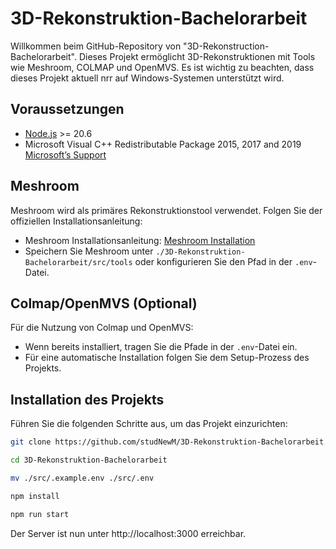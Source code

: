 # 3D-Rekonstruktion-Bachelorarbeit

Willkommen beim GitHub-Repository von "3D-Rekonstruction-Bachelorarbeit". Dieses Projekt ermöglicht 3D-Rekonstruktionen mit Tools wie Meshroom, COLMAP und OpenMVS. Es ist wichtig zu beachten, dass dieses Projekt aktuell nrr auf Windows-Systemen unterstützt wird.

## Voraussetzungen

- [Node.js](https://nodejs.org/en/download) >= 20.6
- Microsoft Visual C++ Redistributable Package 2015, 2017 and 2019 [Microsoft’s Support](https://support.microsoft.com/en-us/help/2977003/the-latest-supported-visual-c-downloads.)

## Meshroom

Meshroom wird als primäres Rekonstruktionstool verwendet. Folgen Sie der offiziellen Installationsanleitung:

- Meshroom Installationsanleitung: [Meshroom Installation](https://meshroom-manual.readthedocs.io/en/bibtex1/install/install.html)
- Speichern Sie Meshroom unter `./3D-Rekonstruktion-Bachelorarbeit/src/tools` oder konfigurieren Sie den Pfad in der `.env`-Datei.

## Colmap/OpenMVS (Optional)

Für die Nutzung von Colmap und OpenMVS:

- Wenn bereits installiert, tragen Sie die Pfade in der `.env`-Datei ein.
- Für eine automatische Installation folgen Sie dem Setup-Prozess des Projekts.

## Installation des Projekts

Führen Sie die folgenden Schritte aus, um das Projekt einzurichten:

```bash
git clone https://github.com/studNewM/3D-Rekonstruktion-Bachelorarbeit.git
```

```bash
cd 3D-Rekonstruktion-Bachelorarbeit
```

```bash
mv ./src/.example.env ./src/.env
```

```bash
npm install
```

```bash
npm run start
```

Der Server ist nun unter http://localhost:3000 erreichbar.
